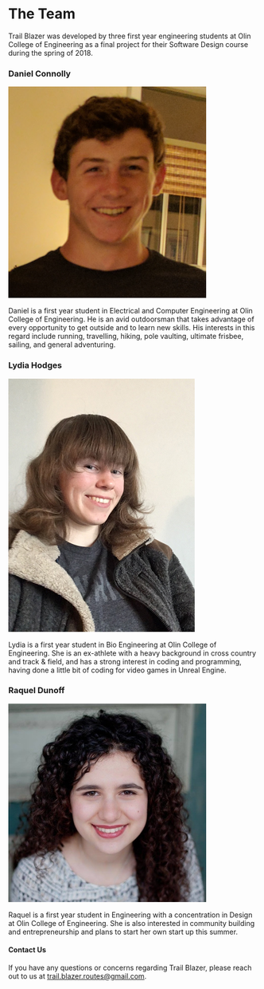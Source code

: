 # The Team
Trail Blazer was developed by three first year engineering students at Olin College of Engineering as a final project for their Software Design course during the spring of 2018.

### Daniel Connolly

![alt text](images/Dan_smaller.png)

Daniel is a first year student in Electrical and Computer Engineering at Olin College of Engineering. He is an avid outdoorsman that takes advantage of every opportunity to get outside and to learn new skills. His interests in this regard include running, travelling, hiking, pole vaulting, ultimate frisbee, sailing, and general adventuring.

### Lydia Hodges
![alt text](images/Profile_Pic_smaller.jpg)

Lydia is a first year student in Bio Engineering at Olin College of Engineering. She is an ex-athlete with a heavy background in cross country and track & field, and has a strong interest in coding and programming, having done a little bit of coding for video games in Unreal Engine.

### Raquel Dunoff
![alt text](images/small_profile.jpg)

Raquel is a first year student in Engineering with a concentration in Design at Olin College of Engineering. She is also interested in community building and entrepreneurship and plans to start her own start up this summer. 

#### Contact Us
If you have any questions or concerns regarding Trail Blazer, please reach out to us at <a href="trail.blazer.routes@gmail.com">trail.blazer.routes@gmail.com</a>.
